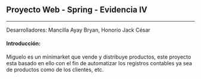 ## Proyecto Web - Spring - Evidencia IV

-------

Desarrolladores: Mancilla Ayay Bryan, Honorio Jack César

#### Introducción:

Miguelo es un minimarket que vende y distribuye productos, este proyecto esta basado en ello con el fin de automatizar los registros contables ya sea de productos como de los clientes, etc.

